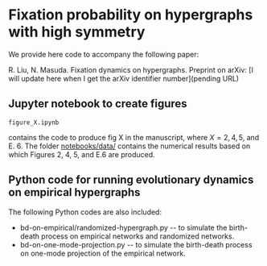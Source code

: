 # Fixation probability on hypergraphs with high symmetry

We provide here code to accompany the following paper:

R. Liu, N. Masuda.
Fixation dynamics on hypergraphs.
Preprint on arXiv: [I will update here when I get the arXiv identifier number](pending URL)

## Jupyter notebook to create figures

```
figure_X.ipynb
```
contains the code to produce fig X in the manuscript, where $X = 2, 4, 5$, and E. $6$.
The folder [notebooks/data/](https://github.com/RuodanL/fixation_probability/tree/main/notebooks/data) contains the numerical results based on which Figures 2, 4, 5, and E.6 are produced.

## Python code for running evolutionary dynamics on empirical hypergraphs

The following Python codes are also included:

- bd-on-empirical/randomized-hypergraph.py -- to simulate the birth-death process on empirical networks and randomized networks.
- bd-on-one-mode-projection.py -- to simulate the birth-death process on one-mode projection of the empirical network.
